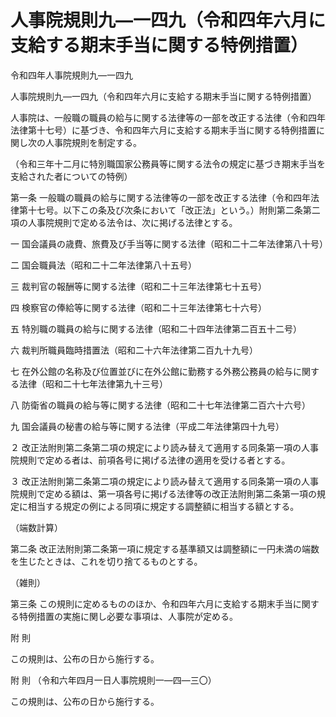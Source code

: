 # 人事院規則九―一四九（令和四年六月に支給する期末手当に関する特例措置）

令和四年人事院規則九―一四九

人事院規則九―一四九（令和四年六月に支給する期末手当に関する特例措置）

人事院は、一般職の職員の給与に関する法律等の一部を改正する法律（令和四年法律第十七号）に基づき、令和四年六月に支給する期末手当に関する特例措置に関し次の人事院規則を制定する。

（令和三年十二月に特別職国家公務員等に関する法令の規定に基づき期末手当を支給された者についての特例）

第一条 一般職の職員の給与に関する法律等の一部を改正する法律（令和四年法律第十七号。以下この条及び次条において「改正法」という。）附則第二条第二項の人事院規則で定める法令は、次に掲げる法律とする。

一 国会議員の歳費、旅費及び手当等に関する法律（昭和二十二年法律第八十号）

二 国会職員法（昭和二十二年法律第八十五号）

三 裁判官の報酬等に関する法律（昭和二十三年法律第七十五号）

四 検察官の俸給等に関する法律（昭和二十三年法律第七十六号）

五 特別職の職員の給与に関する法律（昭和二十四年法律第二百五十二号）

六 裁判所職員臨時措置法（昭和二十六年法律第二百九十九号）

七 在外公館の名称及び位置並びに在外公館に勤務する外務公務員の給与に関する法律（昭和二十七年法律第九十三号）

八 防衛省の職員の給与等に関する法律（昭和二十七年法律第二百六十六号）

九 国会議員の秘書の給与等に関する法律（平成二年法律第四十九号）

２ 改正法附則第二条第二項の規定により読み替えて適用する同条第一項の人事院規則で定める者は、前項各号に掲げる法律の適用を受ける者とする。

３ 改正法附則第二条第二項の規定により読み替えて適用する同条第一項の人事院規則で定める額は、第一項各号に掲げる法律等の改正法附則第二条第一項の規定に相当する規定の例による同項に規定する調整額に相当する額とする。

（端数計算）

第二条 改正法附則第二条第一項に規定する基準額又は調整額に一円未満の端数を生じたときは、これを切り捨てるものとする。

（雑則）

第三条 この規則に定めるもののほか、令和四年六月に支給する期末手当に関する特例措置の実施に関し必要な事項は、人事院が定める。

附 則

この規則は、公布の日から施行する。

附 則 （令和六年四月一日人事院規則一―四―三〇）

この規則は、公布の日から施行する。
